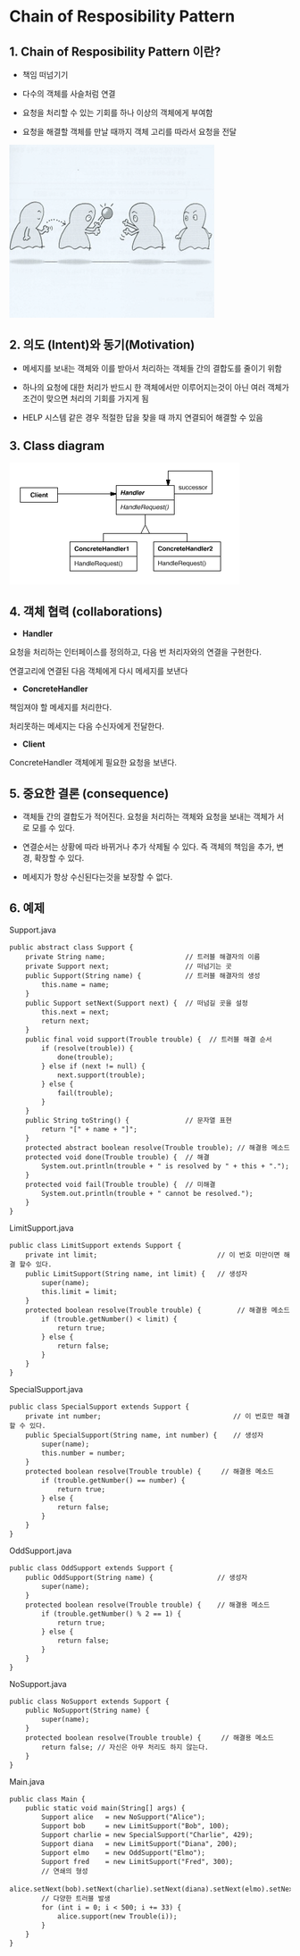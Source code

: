# Chain of Resposibility Pattern

## 1. Chain of Resposibility Pattern 이란?

- 책임 떠넘기기

- 다수의 객체를 사슬처럼 연결

- 요청을 처리할 수 있는 기회를 하나 이상의 객체에게 부여함

- 요청을 해결할 객체를 만날 때까지 객체 고리를 따라서 요청을 전달

![chain](./img/chain.png)

## 2. 의도 (Intent)와 동기(Motivation)

- 메세지를 보내는 객체와 이를 받아서 처리하는 객체들 간의 결합도를 줄이기 위함

- 하나의 요청에 대한 처리가 반드시 한 객체에서만 이루어지는것이 아닌 여러 객체가 조건이 맞으면 처리의 기회를 가지게 됨

- HELP 시스템 같은 경우 적절한 답을 찾을 때 까지 연결되어 해결할 수 있음

## 3. Class diagram

![chain2](./img/chain2.png)



## 4. 객체 협력 (collaborations)

- **Handler**

요청을 처리하는 인터페이스를 정의하고, 다음 번 처리자와의 연결을 구현한다.

연결고리에 연결된 다음 객체에게 다시 메세지를 보낸다

- **ConcreteHandler**

책임져야 할 메세지를 처리한다.

처리못하는 메세지는 다음 수신자에게 전달한다.

- **Client**

ConcreteHandler 객체에게 필요한 요청을 보낸다.


## 5. 중요한 결론 (consequence)

- 객체들 간의 결합도가 적어진다. 요청을 처리하는 객체와 요청을 보내는 객체가 서로 모를 수 있다.

- 연결순서는 상황에 따라 바뀌거나 추가 삭제될 수 있다. 즉 객체의 책임을 추가, 변경, 확장할 수 있다.

- 메세지가 항상 수신된다는것을 보장할 수 없다.

## 6. 예제 

Support.java
```
public abstract class Support {
    private String name;                    // 트러블 해결자의 이름
    private Support next;                   // 떠넘기는 곳
    public Support(String name) {           // 트러블 해결자의 생성
        this.name = name;
    }
    public Support setNext(Support next) {  // 떠넘길 곳을 설정
        this.next = next;
        return next;
    }
    public final void support(Trouble trouble) {  // 트러블 해결 순서
        if (resolve(trouble)) {
            done(trouble);
        } else if (next != null) {
            next.support(trouble);
        } else {
            fail(trouble);
        }
    }
    public String toString() {              // 문자열 표현
        return "[" + name + "]";
    }
    protected abstract boolean resolve(Trouble trouble); // 해결용 메소드
    protected void done(Trouble trouble) {  // 해결
        System.out.println(trouble + " is resolved by " + this + ".");
    }
    protected void fail(Trouble trouble) {  // 미해결
        System.out.println(trouble + " cannot be resolved.");
    }
}
```

LimitSupport.java
```
public class LimitSupport extends Support {
    private int limit;                              // 이 번호 미만이면 해결 할수 있다.
    public LimitSupport(String name, int limit) {   // 생성자
        super(name);
        this.limit = limit;
    }
    protected boolean resolve(Trouble trouble) {         // 해결용 메소드
        if (trouble.getNumber() < limit) {
            return true;
        } else {
            return false;
        }
    }
}
```

SpecialSupport.java
```
public class SpecialSupport extends Support {
    private int number;                                 // 이 번호만 해결할 수 있다.
    public SpecialSupport(String name, int number) {    // 생성자
        super(name);
        this.number = number;
    }
    protected boolean resolve(Trouble trouble) {     // 해결용 메소드 
        if (trouble.getNumber() == number) {
            return true;
        } else {
            return false;
        }
    }
}
```

OddSupport.java
```
public class OddSupport extends Support {
    public OddSupport(String name) {                // 생성자
        super(name);
    }
    protected boolean resolve(Trouble trouble) {    // 해결용 메소드
        if (trouble.getNumber() % 2 == 1) {
            return true;
        } else {
            return false;
        }
    }
}
```

NoSupport.java
```
public class NoSupport extends Support {
    public NoSupport(String name) {
        super(name);
    }
    protected boolean resolve(Trouble trouble) {     // 해결용 메소드
        return false; // 자신은 아무 처리도 하지 않는다.
    }
}
```

Main.java
```
public class Main {
    public static void main(String[] args) {
        Support alice   = new NoSupport("Alice");
        Support bob     = new LimitSupport("Bob", 100);
        Support charlie = new SpecialSupport("Charlie", 429);
        Support diana   = new LimitSupport("Diana", 200);
        Support elmo    = new OddSupport("Elmo");
        Support fred    = new LimitSupport("Fred", 300);
        // 연쇄의 형성
        alice.setNext(bob).setNext(charlie).setNext(diana).setNext(elmo).setNext(fred);
        // 다양한 트러블 발생
        for (int i = 0; i < 500; i += 33) {
            alice.support(new Trouble(i));
        }
    }
}
```




